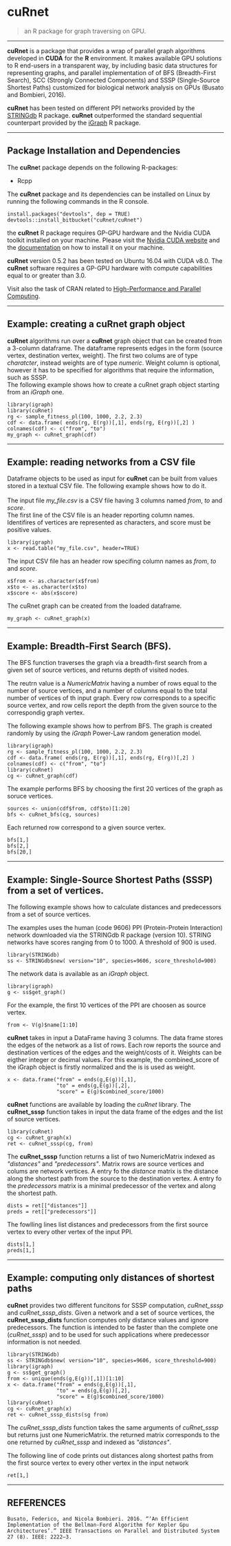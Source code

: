 # cuRnet
> an R package for graph traversing on GPU.

***

**cuRnet** is a package that provides a wrap of parallel graph algorithms developed in **CUDA** for the **R** environment. 
It makes available GPU solutions to R end-users in a transparent way, by including basic data structures for representing graphs,
and parallel implementation of of BFS (Breadth-First Search), SCC (Strongly Connected Components) and SSSP (Single-Source Shortest Paths) customized for biological network analysis on GPUs (Busato and Bombieri, 2016).


**cuRnet** has been tested on different PPI networks provided by the [STRINGdb](https://bioconductor.org/packages/release/bioc/html/STRINGdb.html) R package.
**cuRnet** outperformed the standard sequential counterpart provided by the [iGraph](http://igraph.org/r/) R package.

***

## Package Installation and Dependencies


The **cuRne**t package depends on the following R-packages: 

* Rcpp

The **cuRnet** package and its dependencies can be installed on Linux by running the following commands in the R console.
```
install.packages("devtools", dep = TRUE)
devtools::install_bitbucket("cuRnet/cuRnet")
```


the **cuRnet** R package requires GP-GPU hardware and the Nvidia CUDA toolkit installed on your machine.
Please visit the [Nvidia CUDA website](https://www.geforce.com/hardware/technology/cuda)
and the [documentation](http://docs.nvidia.com/cuda/#axzz4n5hqms8m) on how to install it on your machine.

**cuRnet** version 0.5.2 has been tested on Ubuntu 16.04 with CUDA v8.0.
The **cuRnet** software requires a GP-GPU hardware with compute capabilities equal to or greater than 3.0.

Visit also the task of CRAN related to [High-Performance and Parallel Computing](https://cran.r-project.org/web/views/HighPerformanceComputing.html).


***

## Example: creating a cuRnet graph object

**cuRnet** algorithms run over a **cuRnet** graph object that can be created from a 3-column dataframe.
The dataframe represents edges in the form (source vertex, destination vertex, weight). 
The first two colums are of type *charatcter*, instead weights are of type *numeric*.
Weight column is optional, however it has to be specified for algorithms that require the information, such as SSSP.
<br>
The following example shows how to create a cuRnet graph object starting from an *iGraph* one.

```
library(igraph)
library(cuRnet)
rg <- sample_fitness_pl(100, 1000, 2.2, 2.3)
cdf <- data.frame( ends(rg, E(rg))[,1], ends(rg, E(rg))[,2] )
colnames(cdf) <- c("from", "to")
my_graph <- cuRnet_graph(cdf)
```

***

## Example: reading networks from a CSV file

Dataframe objects to be used as input for **cuRnet** can be built from values stored in a textual CSV file.
The following example shows how to do it.
<br><br>
The input file *my_file.csv* is a CSV file having 3 columns named *from*, *to* and *score*.<br>
The first line of the CSV file is an header reporting column names.<br>
Identifires of vertices are represented as characters, and score must be positive values.<br>

```
library(igraph)
x <- read.table("my_file.csv", header=TRUE)
```
The input CSV file has an header row specifing column names as *from*, *to* and *score*.

```
x$from <- as.character(x$from)
x$to <- as.character(x$to)
x$score <- abs(x$score)
```
The cuRnet graph can be created from the loaded dataframe.
```
my_graph <- cuRnet_graph(x)
```

***

## Example: Breadth-First Search (BFS).

The BFS function traverses the graph via a breadth-first search from a given set of source vertices, and returns depth of visited nodes.

The reutrn value is a *NumericMatrix* having a number of rows equal to the number of source vertices, and a number of columns equal to the total number of vertices of th input graph. 
Every row corresponds to a specific source vertex, and row cells report the depth from the given source to the correspondig graph vertex.

The following example shows how to perfrom BFS.
The graph is created randomly by using the *iGraph* Power-Law random generation model.
```
library(igraph)
rg <- sample_fitness_pl(100, 1000, 2.2, 2.3)
cdf <- data.frame( ends(rg, E(rg))[,1], ends(rg, E(rg))[,2] )
colnames(cdf) <- c("from", "to")
library(cuRnet)
cg <- cuRnet_graph(cdf)
```
The example performs BFS by choosing the first 20 vertices of the graph as soruce vertices.
```
sources <- union(cdf$from, cdf$to)[1:20]
bfs <- cuRnet_bfs(cg, sources)
```
Each returned row correspond to a given source vertex.
```
bfs[1,]
bfs[2,]
bfs[20,]
```

***

## Example: Single-Source Shortest Paths (SSSP) from a set of vertices.


The following example shows how to calculate distances and predecessors from a set of source vertices.


The examples uses the human (code 9606) PPI (Protein-Protein Interaction) network downloaded via the STRINGdb R package (version 10).
STRING networks have scores ranging from 0 to 1000. A threshold of 900 is used.
```
library(STRINGdb)
ss <- STRINGdb$new( version="10", species=9606, score_threshold=900)
```

The network data is available as an *iGraph* object.
```
library(igraph)
g <- ss$get_graph()
```

For the example, the first 10 vertices of the PPI are choosen as source vertex.
```
from <- V(g)$name[1:10]
```

**cuRnet** takes in input a DataFrame having 3 columns. The data frame stores the edges of the network as a list of rows. 
Each row reports the source and destination vertices of the edges and the weight/costs of it.
Weights can be eigther integer or decimal values.
For this example, the combined_score of the iGraph object is firstly normalized and the is is used as weight.
```
x <- data.frame("from" = ends(g,E(g))[,1], 
                "to" = ends(g,E(g))[,2], 
                "score" = E(g)$combined_score/1000)
```

**cuRnet** functions are available by loading the *cuRnet* library.
The **cuRnet_sssp** function takes in input the data frame of the edges and the list of source vertices.
```
library(cuRnet)
cg <- cuRnet_graph(x)
ret <- cuRnet_sssp(cg, from)
```

The **cuRnet_sssp** function returns  a list of two NumericMatrix indexed as *"distances"* and *"predecessors"*.
Matrix rows are source vertices and colums are network vertices. 
A entry fo the *distance* matrix is the distance along the shortest path from the source to the destination vertex.
A entry fo the *predecessors* matrix is a minimal predecessor of the vertex and along the shortest path.
```
dists = ret[["distances"]]
preds = ret[["predecessors"]]
```

The fowlling lines list distances and predecessors from the first source vertex to every other vertex of the input PPI.
```
dists[1,]
preds[1,]
```

***

## Example: computing only distances of shortest paths

**cuRnet** provides two different funcitons for SSSP computation, *cuRnet_sssp* and *cuRnet_sssp_dists*.
Given a network and a set of source vertices, the **cuRnet_sssp_dists** function computes only distance values and ignore predecessors.
The function is intended to be faster than the complete one (*cuRnet_sssp*) and to be used for such applications where predecessor information is not needed.
```
library(STRINGdb)
ss <- STRINGdb$new( version="10", species=9606, score_threshold=900)
library(igraph)
g <- ss$get_graph()
from <- unique(ends(g,E(g))[,1])[1:10]
x <- data.frame("from" = ends(g,E(g))[,1], 
                "to" = ends(g,E(g))[,2], 
                "score" = E(g)$combined_score/1000)
library(cuRnet)
cg <- cuRnet_graph(x)
ret <- cuRnet_sssp_dists(sg from)
```
The *cuRnet_sssp_dists* function takes the same arguments of *cuRnet_sssp* but returns just one NumericMatrix.
the returned matrix corresponds to the one returned by *cuRnet_sssp* and  indexed as *"distances"*.

The following line of code prints out distances along shortest paths from the first source vertex to every other vertex in the input network
```
ret[1,]
```
***

## REFERENCES
```
Busato, Federico, and Nicola Bombieri. 2016. “‘An Efficient Implementation of the Bellman-Ford Algorithm for Kepler Gpu Architectures’.” IEEE Transactions on Parallel and Distributed System 27 (8). IEEE: 2222–3.
```
